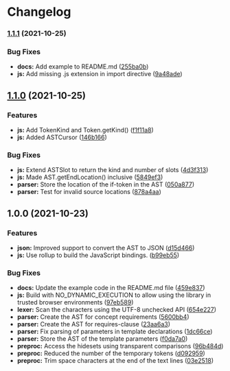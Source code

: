 # Changelog

### [1.1.1](https://www.github.com/robertoraggi/cplusplus/compare/v1.1.0...v1.1.1) (2021-10-25)


### Bug Fixes

* **docs:** Add example to README.md ([255ba0b](https://www.github.com/robertoraggi/cplusplus/commit/255ba0b87eb209d93957b6b852ce3bb595a85e4e))
* **js:** Add missing .js extension in import directive ([9a48ade](https://www.github.com/robertoraggi/cplusplus/commit/9a48adeefa374084ecc34e9c1d7f070c38504ddc))

## [1.1.0](https://www.github.com/robertoraggi/cplusplus/compare/v1.0.0...v1.1.0) (2021-10-25)


### Features

* **js:** Add TokenKind and Token.getKind() ([f1f11a8](https://www.github.com/robertoraggi/cplusplus/commit/f1f11a8d442e8f489a826f5540ccdeeac96567f4))
* **js:** Added ASTCursor ([146b166](https://www.github.com/robertoraggi/cplusplus/commit/146b166aa886e0b5468e4314bee75f3541d1272a))


### Bug Fixes

* **js:** Extend ASTSlot to return the kind and number of slots ([4d3f313](https://www.github.com/robertoraggi/cplusplus/commit/4d3f3134b795dc44d72efedc8cb2a4105b40f2a6))
* **js:** Made AST.getEndLocation() inclusive ([5849ef3](https://www.github.com/robertoraggi/cplusplus/commit/5849ef39579ea2adea6b3bd3bdc76f6574768d74))
* **parser:** Store the location of the if-token in the AST ([050a877](https://www.github.com/robertoraggi/cplusplus/commit/050a87794c6954946132fe4d7bd0ae2bdd0b4d1e))
* **parser:** Test for invalid source locations ([878a4aa](https://www.github.com/robertoraggi/cplusplus/commit/878a4aaedc68e74d2b2bd4f92f018a32e314489c))

## 1.0.0 (2021-10-23)


### Features

* **json:** Improved support to convert the AST to JSON ([d15d466](https://www.github.com/robertoraggi/cplusplus/commit/d15d4669629a7cc0347ea7ed60697b55cbd44523))
* **js:** Use rollup to build the JavaScript bindings. ([b99eb55](https://www.github.com/robertoraggi/cplusplus/commit/b99eb5570c2551302a1488d8b85e26ba29bb4bfc))


### Bug Fixes

* **docs:** Update the example code in the README.md file ([459e837](https://www.github.com/robertoraggi/cplusplus/commit/459e83795b3bee552f192792e5126c7efa74a9c2))
* **js:** Build with NO_DYNAMIC_EXECUTION to allow using the library in trusted browser environments ([97eb589](https://www.github.com/robertoraggi/cplusplus/commit/97eb5899d93e582a9c0b42e70a58fc87af45142e))
* **lexer:** Scan the characters using the UTF-8 unchecked API ([654e227](https://www.github.com/robertoraggi/cplusplus/commit/654e2275cec722517fc9bd72324bd3f7c45baf51))
* **parser:** Create the AST for concept requirements ([5600bb4](https://www.github.com/robertoraggi/cplusplus/commit/5600bb4ec47b8e3a3f6a28ebc4d9474c85ebc849))
* **parser:** Create the AST for requires-clause ([23aa6a3](https://www.github.com/robertoraggi/cplusplus/commit/23aa6a3cf0f6b0dcee81a714b085a1f340ee6b43))
* **parser:** Fix parsing of parameters in template declarations ([1dc66ce](https://www.github.com/robertoraggi/cplusplus/commit/1dc66cea50922c637870555fca6e71b47b3f33e0))
* **parser:** Store the AST of the template parameters ([f0da7a0](https://www.github.com/robertoraggi/cplusplus/commit/f0da7a0146f69aabff04635a5c8c0edcd4ce4e5b))
* **preproc:** Access the hidesets using transparent comparisons ([96b484d](https://www.github.com/robertoraggi/cplusplus/commit/96b484d578f21be9b930ce765cfb7368beb3cb39))
* **preproc:** Reduced the number of the temporary tokens ([d092959](https://www.github.com/robertoraggi/cplusplus/commit/d092959ab9964b72aff8ace8da8b7e456369498d))
* **preproc:** Trim space characters at the end of the text lines ([03e2518](https://www.github.com/robertoraggi/cplusplus/commit/03e25183ebdb8c10958fff1a7426ec717084762a))
